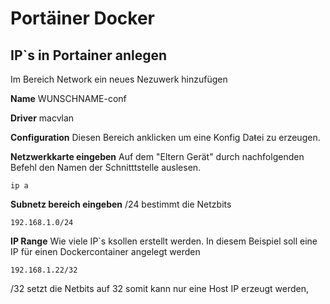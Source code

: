 # Portäiner Docker

## IP`s in Portainer anlegen

Im Bereich Network ein neues Nezuwerk hinzufügen

**Name** 
WUNSCHNAME-conf

**Driver**
macvlan

**Configuration**
Diesen Bereich anklicken um eine Konfig Daŧei zu erzeugen.

**Netzwerkkarte eingeben**
Auf dem "Eltern Gerät" durch nachfolgenden Befehl den Namen der Schnitttstelle auslesen.
```
ip a
```
**Subnetz bereich eingeben**
/24 bestimmt die Netzbits
```
192.168.1.0/24
```
**IP Range**
Wie viele IP`s ksollen erstellt werden.
In diesem Beispiel soll eine IP für einen Dockercontainer angelegt werden
```
192.168.1.22/32
```
/32 setzt die Netbits auf 32 somit kann nur eine Host IP erzeugt werden,

